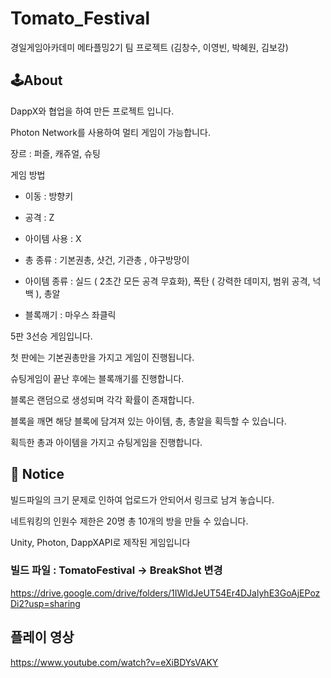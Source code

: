 # Tomato_Festival
경일게임아카데미 메타플밍2기 팀 프로젝트 (김창수, 이영빈, 박혜원, 김보강)

## 🕹About

DappX와 협업을 하여 만든 프로젝트 입니다.

Photon Network를 사용하여 멀티 게임이 가능합니다.

장르 : 퍼즐, 캐쥬얼, 슈팅

게임 방법

- 이동 : 방향키

- 공격 : Z

- 아이템 사용 : X

- 총 종류 : 기본권총, 샷건, 기관총 , 야구방망이

- 아이템 종류 : 실드 ( 2초간 모든 공격 무효화), 폭탄 ( 강력한 데미지, 범위 공격, 넉백 ), 총알

- 블록깨기 : 마우스 좌클릭

5판 3선승 게임입니다.

첫 판에는 기본권총만을 가지고 게임이 진행됩니다.

슈팅게임이 끝난 후에는 블록깨기를 진행합니다.

블록은 랜덤으로 생성되며 각각 확률이 존재합니다.

블록을 깨면 해당 블록에 담겨져 있는 아이템, 총, 총알을 획득할 수 있습니다.

획득한 총과 아이템을 가지고 슈팅게임을 진행합니다.

## 📢 Notice

빌드파일의 크기 문제로 인하여 업로드가 안되어서 링크로 남겨 놓습니다.

네트워킹의 인원수 제한은 20명 총 10개의 방을 만들 수 있습니다.

Unity, Photon, DappXAPI로 제작된 게임입니다

### 빌드 파일 : TomatoFestival -> BreakShot 변경
https://drive.google.com/drive/folders/1IWldJeUT54Er4DJalyhE3GoAjEPozDi2?usp=sharing

## 플레이 영상
https://www.youtube.com/watch?v=eXiBDYsVAKY



